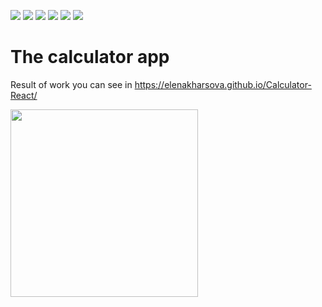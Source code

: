 <img src="https://img.shields.io/badge/React-blue"> <img src="https://img.shields.io/badge/TS-blue"> <img src="https://img.shields.io/badge/JS-yellow">
<img src="https://img.shields.io/badge/HTML-orange"> <img src="https://img.shields.io/badge/CSS-purple"> <img src="https://img.shields.io/badge/Storybook-green">
# The calculator app

Result of work you can see in https://elenakharsova.github.io/Calculator-React/

<img src="https://github.com/user-attachments/assets/5a7dd527-9222-4b29-aca0-3f13cd422531" width="300">
